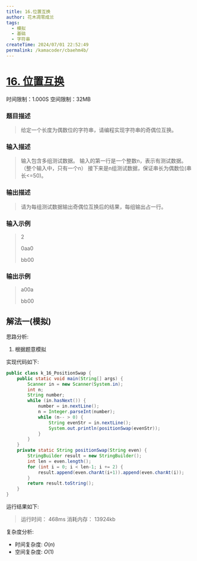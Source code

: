 ```yaml
---
title: 16.位置互换
author: 花木凋零成兰
tags:
  - 模拟
  - 基础
  - 字符串
createTime: 2024/07/01 22:52:49
permalink: /kamacoder/cbaehm4b/
---
```


# [16. 位置互换](https://www.kamacoder.com/problempage.php?pid=1015)
时间限制：1.000S  空间限制：32MB
### 题目描述
> 给定一个长度为偶数位的字符串，请编程实现字符串的奇偶位互换。
### 输入描述
> 输入包含多组测试数据。
输入的第一行是一个整数n，表示有测试数据。（整个输入中，只有一个n）
接下来是n组测试数据，保证串长为偶数位(串长<=50)。
### 输出描述
> 请为每组测试数据输出奇偶位互换后的结果，每组输出占一行。
### 输入示例
> 2
> 
> 0aa0
> 
> bb00
### 输出示例
> a00a
> 
> bb00

## 解法一(模拟)

思路分析: 
1. 根据题意模拟

实现代码如下:
```java
public class k_16_PositionSwap {
    public static void main(String[] args) {
        Scanner in = new Scanner(System.in);
        int n;
        String number;
        while (in.hasNext()) {
            number = in.nextLine();
            n = Integer.parseInt(number);
            while (n-- > 0) {
                String evenStr = in.nextLine();
                System.out.println(positionSwap(evenStr));
            }
        }
    }
    private static String positionSwap(String even) {
        StringBuilder result = new StringBuilder();
        int len = even.length();
        for (int i = 0; i < len-1; i += 2) {
            result.append(even.charAt(i+1)).append(even.charAt(i));
        }
        return result.toString();
    }
}
```

运行结果如下:

> 运行时间：
468ms
消耗内存：
13924kb

复杂度分析:
- 时间复杂度: $O(n)$
- 空间复杂度: $O(1)$
